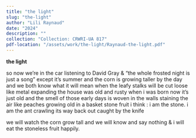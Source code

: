 ```yaml
---
title: "the light"
slug: "the-light"
author: "Lili Raynaud"
date: "2024"
description: ""
collection: "Collection: CRWRI-UA 817"
pdf-location: "/assets/work/the-light/Raynaud-the-light.pdf"
---
```


**the light**

so now we’re in the car    listening to David Gray
& “the whole frosted night is just a song”
        except it’s summer
            and the corn is growing taller by the day
and we both know what it will mean
            when the leafy stalks will be cut loose
like metal    expanding
the house was old and rusty when i was born
now it’s just old
            and the smell of those early days is woven in the walls
staining the air like
                peaches growing old in a basket
    stone  fruit    i think :
i am the stone.
    i am the ant crawling its way back out
        caught by the knife

we will watch the corn grow tall and we will know and say nothing
    & i will eat the stoneless fruit happily.
